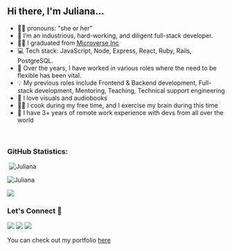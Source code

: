 
## Hi there, I'm Juliana... 
- 👩‍💻 pronouns: "she or her"
- 🔭 I’m an industrious, hard-working, and diligent full-stack developer.
- 👩‍🎓 I graduated from [Microverse Inc](https://github.com/microverseinc)
- :computer: Tech stack: JavaScript, Node, Express, React, Ruby, Rails, PostgreSQL.
- 🌱 Over the years, I have worked in various roles where the need to be flexible has been vital.
- 💡 My previous roles include Frontend & Backend development, Full-stack development, Mentoring, Teaching, Technical support engineering
- :book: I love visuals and audiobooks
- 👩‍🍳 I cook during my free time, and I exercise my brain during this time
- 💪 I have 3+ years of remote work experience with devs from all over the world


<!--START_SECTION:waka-->

<!--END_SECTION:waka-->

<br>

<h3 align="left">GitHub Statistics:</h3>

<p align="left">&nbsp;<img src="https://github-readme-stats.vercel.app/api?username=julie-ify&show_icons=true&theme=vue&locale=en" alt="Juliana" /></p>

<p align="left"><img src="https://github-readme-streak-stats.herokuapp.com/?user=julie-ify&theme=vue" alt="Juliana" /></p>

<p align="left"><img src="https://github-readme-stats.vercel.app/api/top-langs/?username=julie-ify&layout=compact&theme=vue"</p>

<h3 align="left">Let's Connect 🤝</h3>
<div align="left">
<a target="_blank"
href="https://www.linkedin.com/in/e-ifionu/"><img
src="https://img.shields.io/badge/-LinkedIn-0077b5?style=for-the-badge&logo=LinkedIn&logoColor=white"></img></a> <a target="_blank"
href="mailto:julieifionu@gmail.com"><img
src="https://img.shields.io/badge/-Gmail-D14836?style=for-the-badge&logo=Gmail&logoColor=white"></img></a> <a target="_blank"
href="https://twitter.com/juliana_ifionu"><img
src="https://img.shields.io/badge/-Twitter-1DA1F2?style=for-the-badge&logo=Twitter&logoColor=white"></img></a>
<div/>

<p align="left">You can check out my portfolio <a target="_blank" href="https://julianaifionu.com" color="green">here</a></p>
